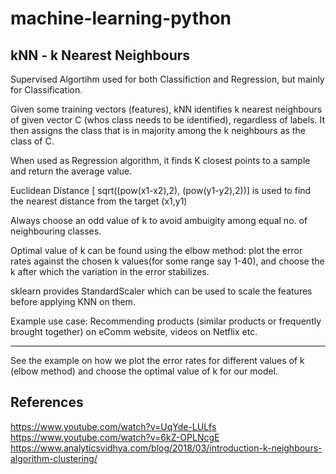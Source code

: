 # machine-learning-python

## kNN - k Nearest Neighbours

Supervised Algortihm used for both Classifiction and Regression, but mainly for Classification.

Given some training vectors (features), kNN identifies k nearest neighbours of given vector C (whos class needs to be identified), regardless of labels. It then assigns the class that is in majority among the k neighbours as the class of C. 

When used as Regression algorithm, it finds K closest points to a sample and return the average value.

Euclidean Distance [ sqrt((pow(x1-x2),2), (pow(y1-y2),2))] is used to find the nearest distance from the target (x1,y1)

Always choose an odd value of k to avoid ambuigity among equal no. of neighbouring classes.

Optimal value of k can be found using the elbow method: plot the error rates against the chosen k values(for some range say 1-40), and choose the k after which the variation in the error stabilizes.

sklearn provides StandardScaler which can be used to scale the features before applying KNN on them.

Example use case: Recommending products (similar products or frequently brought together) on eComm website, videos on Netflix etc.

------------
See the example on how we plot the error rates for different values of k (elbow method) and choose the optimal value of k for our model.


## References
https://www.youtube.com/watch?v=UqYde-LULfs
https://www.youtube.com/watch?v=6kZ-OPLNcgE
https://www.analyticsvidhya.com/blog/2018/03/introduction-k-neighbours-algorithm-clustering/

